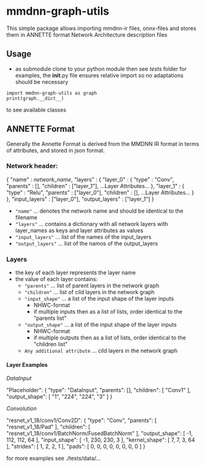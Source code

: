 # mmdnn-graph-utils

This simple package allows importing mmdnn-ir files, onnx-files and stores them in ANNETTE format Network Architecture description files

## Usage
- as submodule clone to your python module then see *tests* folder for examples, the __init__.py file ensures relative import so no adaptations should be necessary

`import mmdnn-graph-utils as graph`<br>
`print(graph.__dict__)`

to see available classes

## ANNETTE Format

Generally the Annette Format is derived from the MMDNN IR format in terms of attributes, and stored in json format.

### Network header:

{
    "name" : *network_name*,
    "layers" : {
        "layer_0" : {
            "type" : "Conv",
            "parents" : [],
            "children" : ["layer_1"],
            ...Layer Attributes...
        },
        "layer_1" : {
            "type" : "Relu",
            "parents" : ["layer_0"],
            "children" : [],
            ...Layer Attributes...
        }
    },
    "input_layers" : ["layer_0"],
    "output_layers" : ["layer_1"]
}

* `"name"` ... denotes the network name and should be identical to the filename
* `"layers"` ... contains a dictionary with all network layers with layer_names as keys and layer attributes as values
* `"input_layers"` ... list of the names of the input_layers
* `"output_layers"` ... list of the namos of the output_layers 

### Layers

* the key of each layer represents the layer name
* the value of each layer contains:
    * `"parents"` ... list of parent layers in the network graph 
    * `"children"` ... list of cild layers in the network graph 
    * `"input_shape"` ... a list of the input shape of the layer inputs
        * NHWC-format
        * if multiple inputs then as a list of lists, order identical to the "parents list" 
    * `"output_shape"` ... a list of the input shape of the layer inputs
        * NHWC-format
        * if multiple outputs then as a list of lists, order identical to the "children list" 
    * `Any additional attribute` ... cild layers in the network graph 

#### Layer Examples 

*DataInput*

"Placeholder": {
    "type": "DataInput",
    "parents": [],
    "children": [
        "Conv1"
        ],
    "output_shape": [
        "1",
        "224",
        "224",
        "3"
    ]
}

*Convolution*

"resnet_v1_18/conv1/Conv2D": {
    "type": "Conv",
    "parents": [
        "resnet_v1_18/Pad"
    ],
    "children": [
        "resnet_v1_18/conv1/BatchNorm/FusedBatchNorm"
    ],
    "output_shape": [
        -1,
        112,
        112,
        64
    ],
    "input_shape": [
        -1,
        230,
        230,
        3
    ],
    "kernel_shape": [
        7,
        7,
        3,
        64
    ],
    "strides": [
        1,
        2,
        2,
        1
    ],
    "pads": [
        0,
        0,
        0,
        0,
        0,
        0,
        0,
        0
    ]
}

for more examples see ./tests/data/...
